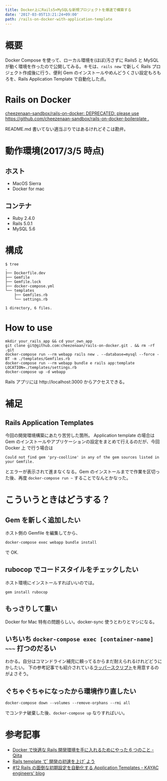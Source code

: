 ```yaml
---
title: Docker上にRails5×MySQLな新規プロジェクトを爆速で構築する
date: '2017-03-05T13:21:24+09:00'
path: /rails-on-docker-with-application-template
---
```


# 概要

Docker Compose を使って、ローカル環境を(ほぼ)汚さずに Rails5 と MySQL が動く環境を作ったので公開してみる。キモは、`rails new` で新しく Rails プロジェクト作成後に行う、便利 Gem のインストールやめんどうくさい設定もろもろを、Rails Application Template で自動化した点。

# Rails on Docker

[cheezenaan-sandbox/rails-on-docker: DEPRECATED: please use https://github.com/cheezenaan-sandbox/rails-on-docker-boilerplate .](https://github.com/cheezenaan-sandbox/rails-on-docker)

README.md 書いてない適当ぷりではあるけれどそこは勘弁。

# 動作環境(2017/3/5 時点)

## ホスト

- MacOS Sierra
- Docker for mac

## コンテナ

- Ruby 2.4.0
- Rails 5.0.1
- MySQL 5.6

# 構成

```
$ tree
.
├── Dockerfile.dev
├── Gemfile
├── Gemfile.lock
├── docker-compose.yml
└── templates
    ├── Gemfiles.rb
    └── settings.rb

1 directory, 6 files.
```

# How to use

```
mkdir your_rails_app && cd your_own_app
git clone git@github.com:cheezenaan/rails-on-docker.git . && rm -rf .git
docker-compose run --rm webapp rails new . --database=mysql --force -BT -m ./templates/Gemfiles.rb
docker-compose run --rm webapp bundle e rails app:template LOCATION=./templates/settings.rb
docker-compose up -d webapp
```

Rails アプリには http://localhost:3000 からアクセスできる。

# 補足

## Rails Application Templates

今回の開発環境構築にあたり苦労した箇所。
Application template の場合は Gem のインストールやアプリケーションの設定をまとめて行えるのだが、今回 Docker 上 で行う場合は

```
Could not find gem 'pry-coolline' in any of the gem sources listed in your Gemfile.
```

とエラーが表示されて進まなくなる。Gem のインストールまでで作業を区切った後、再度 `docker-compose run ~` することでなんとかなった。

# こういうときはどうする？

## Gem を新しく追加したい

ホスト側の Gemfile を編集してから、

```
docker-compose exec webapp bundle install
```

で OK.

## rubocop でコードスタイルをチェックしたい

ホスト環境にインストールすればいいのでは。

```
gem install rubocop
```

## もっさりして重い

Docker for Mac 特有の問題らしい。docker-sync 使うとわりとマシになる。

## いちいち `docker-compose exec [container-name] ~~~` 打つのだるい

わかる。自分はコマンドライン補完に頼ってるからまだ耐えられるけれどどうにかしたい。
下の参考記事でも紹介されている[ラッパースクリプト](http://qiita.com/wakaba260/items/0a00c6c3aa7183a1cb99#%E3%83%A9%E3%83%83%E3%83%91%E3%83%BC%E3%82%B9%E3%82%AF%E3%83%AA%E3%83%97%E3%83%88%E3%82%92%E6%9B%B8%E3%81%8F)を用意するのがよさそう。

## ぐちゃぐちゃになったから環境作り直したい

```
docker-compose down --volumes --remove-orphans --rmi all
```

でコンテナ破棄した後、`docker-compose up` なりすればいい。

# 参考記事

- [Docker で快適な Rails 開発環境を手に入れるためにやった 6 つのこと - Qiita](http://qiita.com/wakaba260/items/0a00c6c3aa7183a1cb99)
- [Rails template て ゙ 開発の初速を上け ゙ よう](http://www.slideshare.net/chariderpato/rails-template-27829933)
- [#12 Rails の面倒な初期設定を自動化する Application Templates - KAYAC engineers' blog](http://techblog.kayac.com/adventcalendar2014_12.html)
